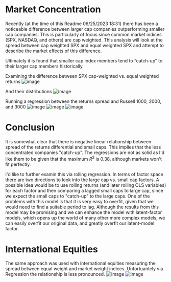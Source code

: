 # Market Concentration
Recently (at the time of this Readme 06/25/2023 18:31) there has been a noticeable difference between larger cap companies outperforming smaller cap companies. This is particularly of focus since common market indices (SPX, NASDAQ, and others) are cap weighted. This analysis will look at the spread between cap weighted SPX and equal weighted SPX and attempt to describe the market effects of this difference.

Ultimately it is found that smaller cap index members tend to “catch-up” to their larger cap members historically. 

Examining the difference between SPX cap-weighted vs. equal weighted returns
![image](https://github.com/diegodalvarez/MarketConcentration/assets/48641554/e80c7ea5-df47-4430-aa35-80f47e5cc64a)

And their distributions
![image](https://github.com/diegodalvarez/MarketConcentration/assets/48641554/7a92b698-7d1f-433d-a0fa-05fc661d7ca7)

Running a regression between the returns spread and Russell 1000, 2000, and 3000
![image](https://github.com/diegodalvarez/MarketConcentration/assets/48641554/e5583e05-f7f3-468d-9ee7-e8b81ab89ef4)
![image](https://github.com/diegodalvarez/MarketConcentration/assets/48641554/d942d336-8da0-474b-bd0c-00c3689e4fd6)
![image](https://github.com/diegodalvarez/MarketConcentration/assets/48641554/b9088d7b-98a1-475c-b6bd-fd299b040f04)

# Conclusion
It is somewhat clear that there is negative linear relationship between spread of the returns differential and small caps. This implies that the less concentrated companies "catch-up". The regressions are not as solid as I'd like them to be given that the maximum  $R^2$ is 0.38, although markets won't fit perfectly.

I'd like to further examin this via rolling regression.
In terms of factor space there are two directions to look into the large cap vs. small cap factors. A possible idea would be to use rolling returns (and later rolling OLS variables) for each factor and then comparing a lagged small caps to large cap, since we expect the small caps to "catch-up" to the large caps. One of the problems with this model is that it is very easy to overfit, given that we would need to find a suitable period to lag. Although the results from this model may be promising and we can enhance the model with latent-factor models, which opens up the world of many other more complex models, we can easily overfit our original data, and greatly overfit our latent-model factor.

# International Equities
The same approach was used with international equities measuring the spread between equal weight and market weight indices. Unfortuantely via Regression the relationship is less pronounced. 
![image](https://github.com/diegodalvarez/MarketConcentration/assets/48641554/3242367c-a5e5-4f86-ac00-ccee02bebe0f)
![image](https://github.com/diegodalvarez/MarketConcentration/assets/48641554/f368515e-3bd1-440a-be3e-694b47b1bbbc)

